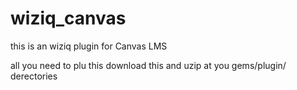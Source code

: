 # wiziq_canvas

this is an wiziq plugin for Canvas LMS

all you need to plu this download this and uzip at you gems/plugin/ derectories
